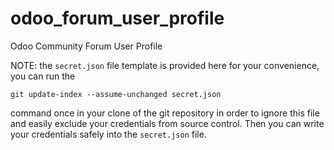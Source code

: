 # odoo_forum_user_profile
Odoo Community Forum User Profile



NOTE: the `secret.json` file template is provided here for your convenience, you can run the
```
git update-index --assume-unchanged secret.json
```
command once in your clone of the git repository in order to ignore this file and easily exclude your credentials from source control. Then you can write your credentials safely into the `secret.json` file.

